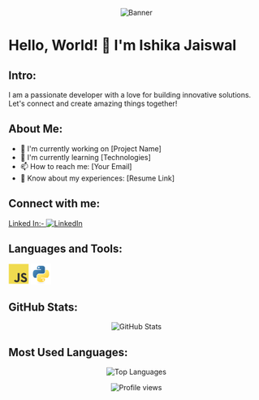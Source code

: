 <!-- Banner Image -->
<p align="center">
  <img src="https://img.freepik.com/premium-vector/happy-programmers-day-banner-modern-style_541170-3217.jpg?w=1380" alt="Banner" width="100%" height="240px"/>
</p>

# Hello, World! 👋 I'm Ishika Jaiswal

## Intro:

I am a passionate developer with a love for building innovative solutions. Let's connect and create amazing things together!

## About Me:

- 🔭 I'm currently working on [Project Name]
- 🌱 I'm currently learning [Technologies]
- 📫 How to reach me: [Your Email]
- 📄 Know about my experiences: [Resume Link]

## Connect with me:

<p align="left">
  <a href="https://www.linkedin.com/in/ishika-jaiswal-96b3b4284?utm_source=share&utm_campaign=share_via&utm_content=profile&utm_medium=android_app">Linked In:-
    <img src="https://media.licdn.com/dms/image/v2/D5603AQFk2hBa0ELZNQ/profile-displayphoto-shrink_800_800/profile-displayphoto-shrink_800_800/0/1712754060630?e=1744243200&v=beta&t=NHt7z6WTxpACZlvdG--eMDPk0bOVvh152f3Uq3sP8CY" alt="LinkedIn" height="30" width="40" />
  </a>
  <!-- Add more social links as needed -->
</p>

## Languages and Tools:

<p align="left">
  <!-- Add your tech stack icons here -->
  <img src="https://raw.githubusercontent.com/devicons/devicon/master/icons/javascript/javascript-original.svg" alt="javascript" width="40" height="40"/>
  <img src="https://raw.githubusercontent.com/devicons/devicon/master/icons/python/python-original.svg" alt="python" width="40" height="40"/>
  <!-- Add more technology icons -->
</p>

## GitHub Stats:

<p align="center">
  <img src="https://github-readme-stats.vercel.app/api?username=[Your GitHub Username]&show_icons=true&theme=dark" alt="GitHub Stats"/>
</p>

## Most Used Languages:

<p align="center">
  <img src="https://github-readme-stats.vercel.app/api/top-langs/?username=[Your GitHub Username]&layout=compact&theme=dark" alt="Top Languages"/>
</p>

<!-- Optional: Add custom badges -->
<p align="center">
  <img src="https://komarev.com/ghpvs/?username=[Your GitHub Username]&label=Profile%20views&color=0e75b6&style=flat" alt="Profile views"/>
</p>
